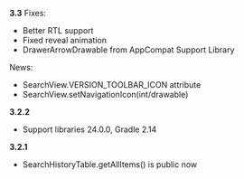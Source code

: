 **3.3**
Fixes:
 - Better RTL support
 - Fixed reveal animation
 - DrawerArrowDrawable from AppCompat Support Library
 
News:
 - SearchView.VERSION_TOOLBAR_ICON attribute
 - SearchView.setNavigationIcon(int/drawable)
 
**3.2.2**
 - Support libraries 24.0.0, Gradle 2.14

**3.2.1**
 - SearchHistoryTable.getAllItems() is public now